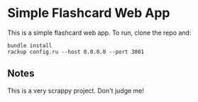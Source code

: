 # Simple Flashcard Web App

This is a simple flashcard web app. To run, clone the repo and:

```shell
bundle install
rackup config.ru --host 0.0.0.0 --port 3001
```

## Notes

This is a very scrappy project. Don't judge me!

